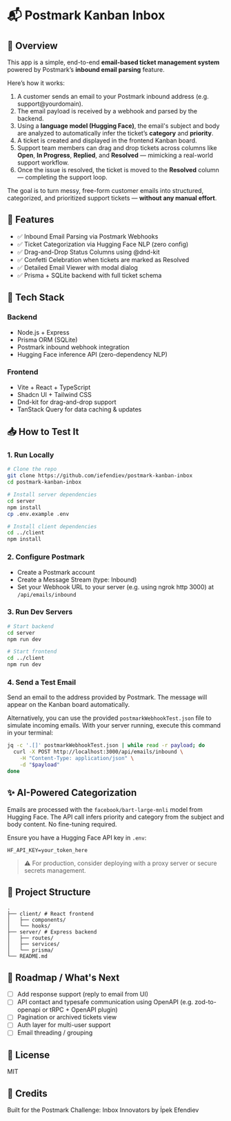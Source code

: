 # 📬 Postmark Kanban Inbox

## 📌 Overview

This app is a simple, end-to-end **email-based ticket management system** powered by Postmark’s **inbound email parsing** feature.

Here’s how it works:

1. A customer sends an email to your Postmark inbound address (e.g. support@yourdomain).
2. The email payload is received by a webhook and parsed by the backend.
3. Using a **language model (Hugging Face)**, the email's subject and body are analyzed to automatically infer the ticket’s **category** and **priority**.
4. A ticket is created and displayed in the frontend Kanban board.
5. Support team members can drag and drop tickets across columns like **Open**, **In Progress**, **Replied**, and **Resolved** — mimicking a real-world support workflow.
6. Once the issue is resolved, the ticket is moved to the **Resolved** column — completing the support loop.

The goal is to turn messy, free-form customer emails into structured, categorized, and prioritized support tickets — **without any manual effort**.

## 🚀 Features

- ✅ Inbound Email Parsing via Postmark Webhooks
- ✅ Ticket Categorization via Hugging Face NLP (zero config)
- ✅ Drag-and-Drop Status Columns using @dnd-kit
- ✅ Confetti Celebration when tickets are marked as Resolved
- ✅ Detailed Email Viewer with modal dialog
- ✅ Prisma + SQLite backend with full ticket schema

## 🧠 Tech Stack

### Backend

- Node.js + Express
- Prisma ORM (SQLite)
- Postmark inbound webhook integration
- Hugging Face inference API (zero-dependency NLP)

### Frontend

- Vite + React + TypeScript
- Shadcn UI + Tailwind CSS
- Dnd-kit for drag-and-drop support
- TanStack Query for data caching & updates

## 📥 How to Test It

### 1. Run Locally

```bash
# Clone the repo
git clone https://github.com/iefendiev/postmark-kanban-inbox
cd postmark-kanban-inbox

# Install server dependencies
cd server
npm install
cp .env.example .env

# Install client dependencies
cd ../client
npm install
```

### 2. Configure Postmark

- Create a Postmark account
- Create a Message Stream (type: Inbound)
- Set your Webhook URL to your server (e.g. using ngrok http 3000) at `/api/emails/inbound`

### 3. Run Dev Servers

```bash
# Start backend
cd server
npm run dev

# Start frontend
cd ../client
npm run dev
```

### 4. Send a Test Email

Send an email to the address provided by Postmark. The message will appear on the Kanban board automatically.

Alternatively, you can use the provided `postmarkWebhookTest.json` file to simulate incoming emails. With your server running, execute this command in your terminal:

```bash
jq -c '.[]' postmarkWebhookTest.json | while read -r payload; do
  curl -X POST http://localhost:3000/api/emails/inbound \
    -H "Content-Type: application/json" \
    -d "$payload"
done
```

## ✨ AI-Powered Categorization

Emails are processed with the `facebook/bart-large-mnli` model from Hugging Face. The API call infers priority and category from the subject and body content. No fine-tuning required.

Ensure you have a Hugging Face API key in `.env`:

```env
HF_API_KEY=your_token_here
```

> ⚠️ For production, consider deploying with a proxy server or secure secrets management.

## 📂 Project Structure

```
.
├── client/ # React frontend
│   ├── components/
│   └── hooks/
├── server/ # Express backend
│   ├── routes/
│   ├── services/
│   └── prisma/
└── README.md
```

## 🧪 Roadmap / What's Next

- [ ] Add response support (reply to email from UI)
- [ ] API contact and typesafe communication using OpenAPI (e.g. zod-to-openapi or tRPC + OpenAPI plugin)
- [ ] Pagination or archived tickets view
- [ ] Auth layer for multi-user support
- [ ] Email threading / grouping

## 🏁 License

MIT

## 💌 Credits

Built for the Postmark Challenge: Inbox Innovators by İpek Efendiev
